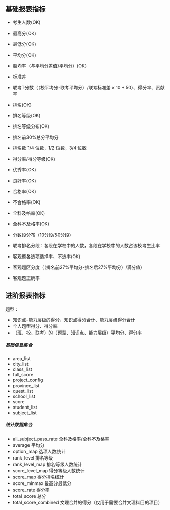 ## 基础报表指标

* 考生人数(OK)
* 最高分(OK)
* 最低分(OK)
* 平均分(OK)
* 超均率（与平均分差值/平均分）(OK)

* 标准差
* 联考T分数（（校平均分-联考平均分）/联考标准差 x 10 + 50）、得分率、贡献率

* 排名(OK)
* 排名等级(OK)
* 排名等级分布(OK)
* 排名前30%总分平均分
* 排名数 1/4 位数，1/2 位数，3/4 位数

* 得分率/得分等级(OK)
* 优秀率(OK)
* 良好率(OK)
* 合格率(OK)
* 不合格率(OK)
* 全科及格率(OK)
* 全科不及格率(OK)

* 分数段分布（10分段/50分段）
* 联考排名分段：各段在学校中的人数，各段在学校中的人数占该校考生比率

* 客观题各选项选择率、不选率(OK)
* 客观题区分度（（排名前27%平均分-排名后27%平均分）/满分值）
* 客观题正确率

## 进阶报表指标

题型：
* 知识点-能力层级的得分，知识点得分合计、能力层级得分合计
* 个人题型得分、得分率
* （班、校、联考）的（题型、知识点、能力层级）平均分、得分率


##### 基础信息集合

* area_list
* city_list
* class_list
* full_score
* project_config
* province_list
* quest_list
* school_list
* score
* student_list
* subject_list

##### 统计数据集合

* all_subject_pass_rate   全科及格率/全科不及格率
* average                 平均分
* option_map              选项人数统计
* rank_level              排名等级
* rank_level_map          排名等级人数统计
* score_level_map         得分等级人数统计
* score_map               得分排名统计
* score_minmax            最高分最低分
* score_rate              得分率
* total_score             总分
* total_score_combined    文理合并的得分（仅用于需要合并文理科目的项目）
